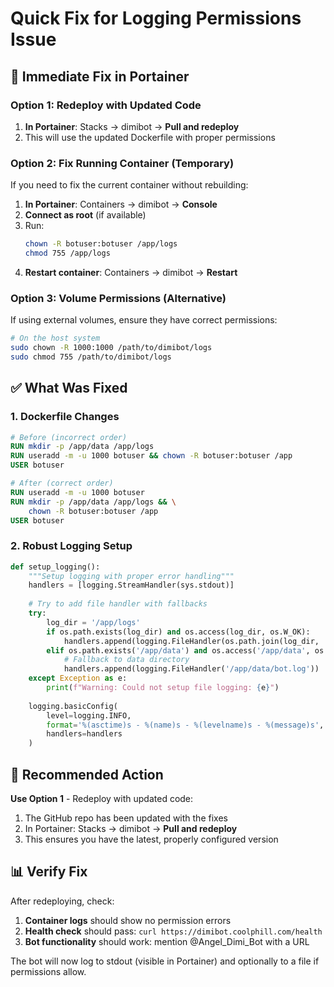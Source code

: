 # Quick Fix for Logging Permissions Issue

## 🔧 Immediate Fix in Portainer

### Option 1: Redeploy with Updated Code
1. **In Portainer**: Stacks → dimibot → **Pull and redeploy**
2. This will use the updated Dockerfile with proper permissions

### Option 2: Fix Running Container (Temporary)
If you need to fix the current container without rebuilding:

1. **In Portainer**: Containers → dimibot → **Console**
2. **Connect as root** (if available)
3. Run:
   ```bash
   chown -R botuser:botuser /app/logs
   chmod 755 /app/logs
   ```
4. **Restart container**: Containers → dimibot → **Restart**

### Option 3: Volume Permissions (Alternative)
If using external volumes, ensure they have correct permissions:

```bash
# On the host system
sudo chown -R 1000:1000 /path/to/dimibot/logs
sudo chmod 755 /path/to/dimibot/logs
```

## ✅ What Was Fixed

### 1. **Dockerfile Changes**
```dockerfile
# Before (incorrect order)
RUN mkdir -p /app/data /app/logs
RUN useradd -m -u 1000 botuser && chown -R botuser:botuser /app
USER botuser

# After (correct order)
RUN useradd -m -u 1000 botuser
RUN mkdir -p /app/data /app/logs && \
    chown -R botuser:botuser /app
USER botuser
```

### 2. **Robust Logging Setup**
```python
def setup_logging():
    """Setup logging with proper error handling"""
    handlers = [logging.StreamHandler(sys.stdout)]
    
    # Try to add file handler with fallbacks
    try:
        log_dir = '/app/logs'
        if os.path.exists(log_dir) and os.access(log_dir, os.W_OK):
            handlers.append(logging.FileHandler(os.path.join(log_dir, 'bot.log')))
        elif os.path.exists('/app/data') and os.access('/app/data', os.W_OK):
            # Fallback to data directory
            handlers.append(logging.FileHandler('/app/data/bot.log'))
    except Exception as e:
        print(f"Warning: Could not setup file logging: {e}")
    
    logging.basicConfig(
        level=logging.INFO,
        format='%(asctime)s - %(name)s - %(levelname)s - %(message)s',
        handlers=handlers
    )
```

## 🚀 Recommended Action

**Use Option 1** - Redeploy with updated code:
1. The GitHub repo has been updated with the fixes
2. In Portainer: Stacks → dimibot → **Pull and redeploy**
3. This ensures you have the latest, properly configured version

## 📊 Verify Fix

After redeploying, check:
1. **Container logs** should show no permission errors
2. **Health check** should pass: `curl https://dimibot.coolphill.com/health`
3. **Bot functionality** should work: mention @Angel_Dimi_Bot with a URL

The bot will now log to stdout (visible in Portainer) and optionally to a file if permissions allow.
